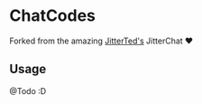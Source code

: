 # ChatCodes

Forked from the amazing [JitterTed's](https://github.com/jitterted) JitterChat ❤️

## Usage

@Todo :D
